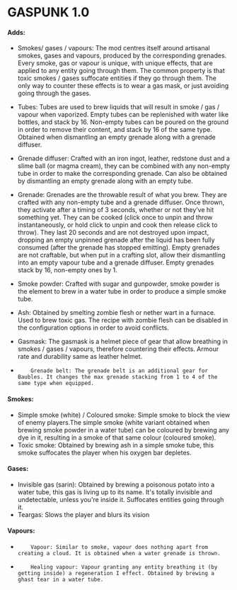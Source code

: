 # GASPUNK 1.0

#### Adds:

- Smokes/ gases / vapours: The mod centres itself around artisanal smokes, gases and vapours, produced by the corresponding grenades. Every smoke, gas or vapour is unique, with unique effects, that are applied to any entity going through them. The common property is that toxic smokes / gases suffocate entities if they go through them. The only way to counter these effects is to wear a gas mask, or just avoiding going through the gases.
- Tubes: Tubes are used to brew liquids that will result in smoke / gas / vapour when vaporized. Empty tubes can be replenished with water like bottles, and stack by 16. Non-empty tubes can be poured on the ground in order to remove their content, and stack by 16 of the same type. Obtained when dismantling an empty grenade along with a grenade diffuser.
- Grenade diffuser: Crafted with an iron ingot, leather, redstone dust and a slime ball (or magma cream), they can be combined with any non-empty tube in order to make the corresponding grenade. Can also be obtained by dismantling an empty grenade along with an empty tube.
- Grenade: Grenades are the throwable result of what you brew. They are crafted with any non-empty tube and a grenade diffuser. Once thrown, they activate after a timing of 3 seconds, whether or not they’ve hit something yet. They can be cooked (click once to unpin and throw instantaneously, or hold click to unpin and cook then release click to throw). They last 20 seconds and are not destroyed upon impact, dropping an empty unpinned grenade after the liquid has been fully consumed (after the grenade has stopped emitting). Empty grenades are not craftable, but when put in a crafting slot, allow their dismantling into an empty vapour tube and a grenade diffuser. Empty grenades stack by 16, non-empty ones by 1.
- Smoke powder: Crafted with sugar and gunpowder, smoke powder is the element to brew in a water tube in order to produce a simple smoke tube.
- Ash: Obtained by smelting zombie flesh or nether wart in a furnace. Used to brew toxic gas. The recipe with zombie flesh can be disabled in the configuration options in order to avoid conflicts.
- Gasmask: The gasmask is a helmet piece of gear that allow breathing in smokes / gases / vapours, therefore countering their effects. Armour rate and durability same as leather helmet.

-         Grenade belt: The grenade belt is an additional gear for Baubles. It changes the max grenade stacking from 1 to 4 of the same type when equipped.

#### Smokes:

- Simple smoke (white) / Coloured smoke: Simple smoke to block the view of enemy players.The simple smoke (white variant obtained when brewing smoke powder in a water tube) can be coloured by brewing any dye in it, resulting in a smoke of that same colour (coloured smoke).
- Toxic smoke: Obtained by brewing ash in a simple smoke tube, this smoke suffocates the player when his oxygen bar depletes.

#### Gases:

-         
  Invisible gas (sarin): Obtained by brewing a poisonous potato into a water tube, this gas is living up to its name. It's totally invisible and undetectable, unless you're inside it. Suffocates entities going through it.
- Teargas: Slows the player and blurs its vision

#### Vapours:

-         Vapour: Similar to smoke, vapour does nothing apart from creating a cloud. It is obtained when a water grenade is thrown.
-         Healing vapour: Vapour granting any entity breathing it (by getting inside) a regeneration I effect. Obtained by brewing a ghast tear in a water tube.

